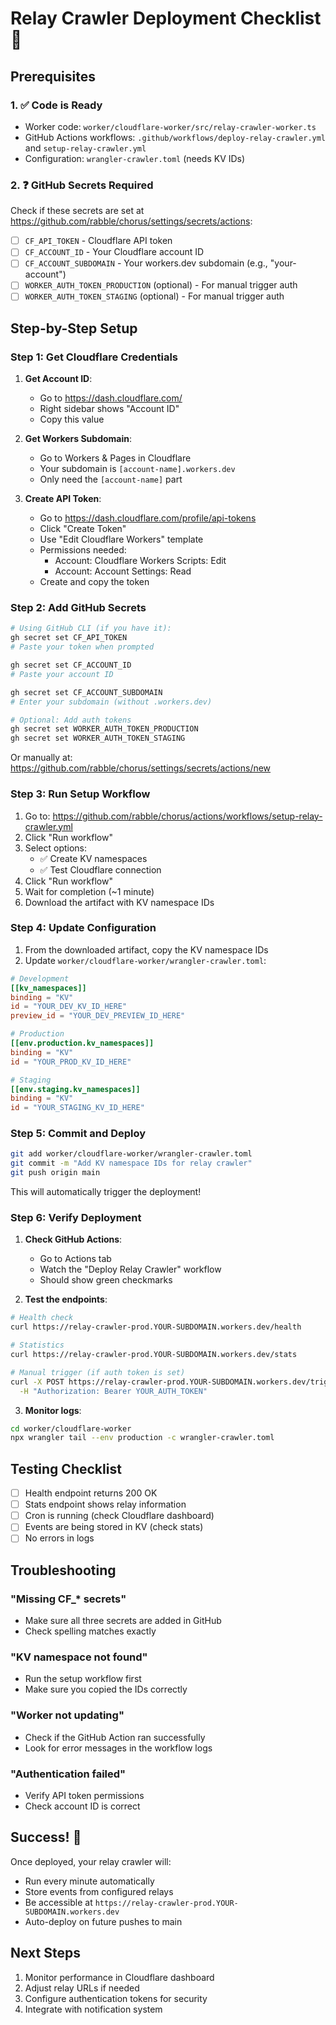 # Relay Crawler Deployment Checklist 🚀

## Prerequisites

### 1. ✅ Code is Ready
- Worker code: `worker/cloudflare-worker/src/relay-crawler-worker.ts`
- GitHub Actions workflows: `.github/workflows/deploy-relay-crawler.yml` and `setup-relay-crawler.yml`
- Configuration: `wrangler-crawler.toml` (needs KV IDs)

### 2. ❓ GitHub Secrets Required
Check if these secrets are set at https://github.com/rabble/chorus/settings/secrets/actions:

- [ ] `CF_API_TOKEN` - Cloudflare API token
- [ ] `CF_ACCOUNT_ID` - Your Cloudflare account ID
- [ ] `CF_ACCOUNT_SUBDOMAIN` - Your workers.dev subdomain (e.g., "your-account")
- [ ] `WORKER_AUTH_TOKEN_PRODUCTION` (optional) - For manual trigger auth
- [ ] `WORKER_AUTH_TOKEN_STAGING` (optional) - For manual trigger auth

## Step-by-Step Setup

### Step 1: Get Cloudflare Credentials

1. **Get Account ID**:
   - Go to https://dash.cloudflare.com/
   - Right sidebar shows "Account ID"
   - Copy this value

2. **Get Workers Subdomain**:
   - Go to Workers & Pages in Cloudflare
   - Your subdomain is `[account-name].workers.dev`
   - Only need the `[account-name]` part

3. **Create API Token**:
   - Go to https://dash.cloudflare.com/profile/api-tokens
   - Click "Create Token"
   - Use "Edit Cloudflare Workers" template
   - Permissions needed:
     - Account: Cloudflare Workers Scripts: Edit
     - Account: Account Settings: Read
   - Create and copy the token

### Step 2: Add GitHub Secrets

```bash
# Using GitHub CLI (if you have it):
gh secret set CF_API_TOKEN
# Paste your token when prompted

gh secret set CF_ACCOUNT_ID
# Paste your account ID

gh secret set CF_ACCOUNT_SUBDOMAIN
# Enter your subdomain (without .workers.dev)

# Optional: Add auth tokens
gh secret set WORKER_AUTH_TOKEN_PRODUCTION
gh secret set WORKER_AUTH_TOKEN_STAGING
```

Or manually at: https://github.com/rabble/chorus/settings/secrets/actions/new

### Step 3: Run Setup Workflow

1. Go to: https://github.com/rabble/chorus/actions/workflows/setup-relay-crawler.yml
2. Click "Run workflow"
3. Select options:
   - ✅ Create KV namespaces
   - ✅ Test Cloudflare connection
4. Click "Run workflow"
5. Wait for completion (~1 minute)
6. Download the artifact with KV namespace IDs

### Step 4: Update Configuration

1. From the downloaded artifact, copy the KV namespace IDs
2. Update `worker/cloudflare-worker/wrangler-crawler.toml`:

```toml
# Development
[[kv_namespaces]]
binding = "KV"
id = "YOUR_DEV_KV_ID_HERE"
preview_id = "YOUR_DEV_PREVIEW_ID_HERE"

# Production
[[env.production.kv_namespaces]]
binding = "KV"
id = "YOUR_PROD_KV_ID_HERE"

# Staging
[[env.staging.kv_namespaces]]
binding = "KV"
id = "YOUR_STAGING_KV_ID_HERE"
```

### Step 5: Commit and Deploy

```bash
git add worker/cloudflare-worker/wrangler-crawler.toml
git commit -m "Add KV namespace IDs for relay crawler"
git push origin main
```

This will automatically trigger the deployment!

### Step 6: Verify Deployment

1. **Check GitHub Actions**:
   - Go to Actions tab
   - Watch the "Deploy Relay Crawler" workflow
   - Should show green checkmarks

2. **Test the endpoints**:

```bash
# Health check
curl https://relay-crawler-prod.YOUR-SUBDOMAIN.workers.dev/health

# Statistics
curl https://relay-crawler-prod.YOUR-SUBDOMAIN.workers.dev/stats

# Manual trigger (if auth token is set)
curl -X POST https://relay-crawler-prod.YOUR-SUBDOMAIN.workers.dev/trigger \
  -H "Authorization: Bearer YOUR_AUTH_TOKEN"
```

3. **Monitor logs**:

```bash
cd worker/cloudflare-worker
npx wrangler tail --env production -c wrangler-crawler.toml
```

## Testing Checklist

- [ ] Health endpoint returns 200 OK
- [ ] Stats endpoint shows relay information
- [ ] Cron is running (check Cloudflare dashboard)
- [ ] Events are being stored in KV (check stats)
- [ ] No errors in logs

## Troubleshooting

### "Missing CF_* secrets"
- Make sure all three secrets are added in GitHub
- Check spelling matches exactly

### "KV namespace not found"
- Run the setup workflow first
- Make sure you copied the IDs correctly

### "Worker not updating"
- Check if the GitHub Action ran successfully
- Look for error messages in the workflow logs

### "Authentication failed"
- Verify API token permissions
- Check account ID is correct

## Success! 🎉

Once deployed, your relay crawler will:
- Run every minute automatically
- Store events from configured relays
- Be accessible at `https://relay-crawler-prod.YOUR-SUBDOMAIN.workers.dev`
- Auto-deploy on future pushes to main

## Next Steps

1. Monitor performance in Cloudflare dashboard
2. Adjust relay URLs if needed
3. Configure authentication tokens for security
4. Integrate with notification system
